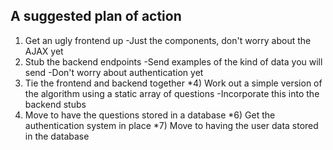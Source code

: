 ## A suggested plan of action

1) Get an ugly frontend up
    -Just the components, don't worry about the AJAX yet
2) Stub the backend endpoints
    -Send examples of the kind of data you will send
    -Don't worry about authentication yet
3) Tie the frontend and backend together
*4) Work out a simple version of the algorithm using a static array of questions
    -Incorporate this into the backend stubs
5) Move to have the questions stored in a database
*6) Get the authentication system in place
*7) Move to having the user data stored in the database

